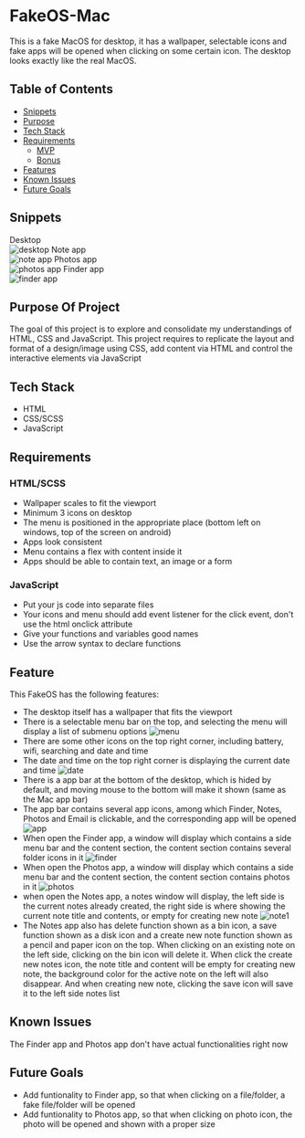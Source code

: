 # FakeOS-Mac

This is a fake MacOS for desktop, it has a wallpaper, selectable icons and fake apps will be opened when clicking on some certain icon. The desktop looks exactly like the real MacOS.

## Table of Contents

- [Snippets](#snippets)
- [Purpose](#purpose-of-project)
- [Tech Stack](#tech-stack)
- [Requirements](#requirements)
    - [MVP](#mvp)
    - [Bonus](#bonus)
- [Features](#features)
- [Known Issues](#known-issues)
- [Future Goals](#future-goals)

## Snippets

Desktop  
![desktop](./assets/readme/desktop.png)
Note app  
![note app](./assets/readme/note.png)
Photos app  
![photos app](./assets/readme/photos.png)
Finder app  
![finder app](./assets/readme/finder.png)

## Purpose Of Project
The goal of this project is to explore and consolidate my understandings of HTML, CSS and JavaScript. This project requires to replicate the layout and format of a design/image using CSS, add content via HTML and control the interactive elements via JavaScript

## Tech Stack
- HTML
- CSS/SCSS
- JavaScript

## Requirements
### HTML/SCSS
- Wallpaper scales to fit the viewport
- Minimum 3 icons on desktop
- The menu is positioned in the appropriate place (bottom left on windows, top of the screen on android)
- Apps look consistent
- Menu contains a flex with content inside it
- Apps should be able to contain text, an image or a form

### JavaScript
- Put your js code into separate files
- Your icons and menu should add event listener for the click event, don't use the html onclick attribute
- Give your functions and variables good names
- Use the arrow syntax to declare functions

## Feature
This FakeOS has the following features:
- The desktop itself has a wallpaper that fits the viewport
- There is a selectable menu bar on the top, and selecting the menu will display a list of submenu options
![menu](./assets/readme/menu.png)
- There are some other icons on the top right corner, including battery, wifi, searching and date and time
- The date and time on the top right corner is displaying the current date and time
![date](./assets/readme/date.png)
- There is a app bar at the bottom of the desktop, which is hided by default, and moving mouse to the bottom will make it shown (same as the Mac app bar)
- The app bar contains several app icons, among which Finder, Notes, Photos and Email is clickable, and the corresponding app will be opened
![app](./assets/readme/app.png)
- When open the Finder app, a window will display which contains a side menu bar and the content section, the content section contains several folder icons in it
![finder](./assets/readme/finder1.png)
- When open the Photos app, a window will display which contains a side menu bar and the content section, the content section contains photos in it
![photos](./assets/readme/photos1.png)
- when open the Notes app, a notes window will display, the left side is the current notes already created, the right side is where showing the current note title and contents, or empty for creating new note
![note1](./assets/readme/note1.png)
- The Notes app also has delete function shown as a bin icon, a save function shown as a disk icon and a create new note function shown as a pencil and paper icon on the top. When clicking on an existing note on the left side, clicking on the bin icon will delete it. When click the create new notes icon, the note title and content will be empty for creating new note, the background color for the active note on the left will also disappear. And when creating new note, clicking the save icon will save it to the left side notes list

## Known Issues  
 The Finder app and Photos app don't have actual functionalities right now

## Future Goals

- Add funtionality to Finder app, so that when clicking on a file/folder, a fake file/folder will be opened
- Add funtionality to Photos app, so that when clicking on photo icon, the photo will be opened and shown with a proper size
